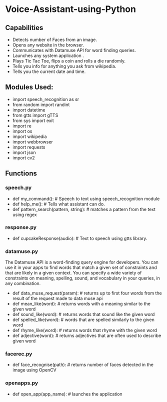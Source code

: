 # Voice-Assistant-using-Python

## Capabilities
* Detects number of Faces from an image.
* Opens any website in the browser.
* Communicates with Datamuse API for word finding queries.
* Launches any system application .
* Plays Tic Tac Toe, flips a coin and rolls a die randomly.
* Tells you info for anything you ask from wikipedia.
* Tells you the current date and time.

## Modules Used:
* import speech_recognition as sr
* from random import randint
* import datetime
* from gtts import gTTS
* from sys import exit
* import re
* import os
* import wikipedia
* import webbrowser
* import requests
* import json
* import cv2

## Functions

### speech.py
* def my_command(): # Speech to text using speech_recognition module
* def help_me(): # Tells what assistant can do.
* def pattern_search(pattern, string): # matches a pattern from the text using regex

### response.py
* def cupcakeResponse(audio): # Text to speech using gtts library.

### datamuse.py
The Datamuse API is a word-finding query engine for developers. You can use it in your apps to find words that match a given set of constraints and that are likely in a given context. You can specify a wide variety of constraints on meaning, spelling, sound, and vocabulary in your queries, in any combination.

* def data_muse_request(param):  # returns up to first four words from the result of the request made to data muse api
* def mean_like(word):  # returns words with a meaning similar to the given word
* def sound_like(word):  # returns words that sound like the given word
* def spelled_like(word):  # words that are spelled similarly to the given word
* def rhyme_like(word):  # returns words that rhyme with the given word
* def adjective(word):  # returns adjectives that are often used to describe given word

### facerec.py
* def face_recognise(path): # returns number of faces detected in the image using OpenCV

### openapps.py
* def open_app(app_name): # launches the application
